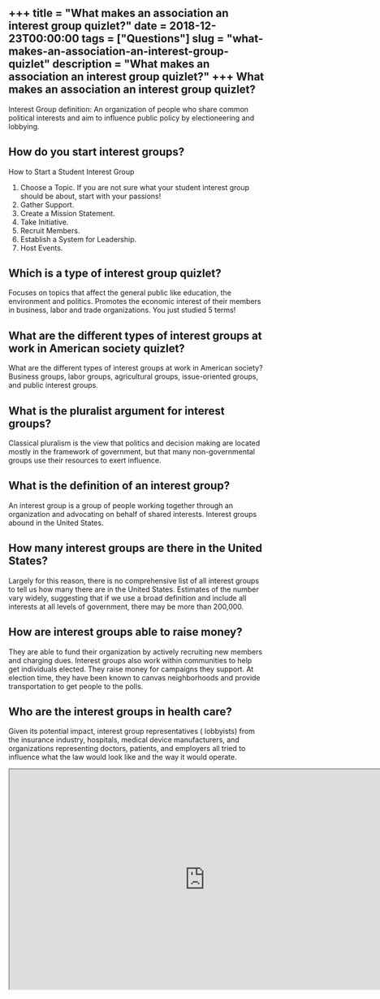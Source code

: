 +++
title = "What makes an association an interest group quizlet?"
date = 2018-12-23T00:00:00
tags = ["Questions"]
slug = "what-makes-an-association-an-interest-group-quizlet"
description = "What makes an association an interest group quizlet?"
+++
What makes an association an interest group quizlet?
----------------------------------------------------

Interest Group definition: An organization of people who share common political interests and aim to influence public policy by electioneering and lobbying.

How do you start interest groups?
---------------------------------

How to Start a Student Interest Group

1. Choose a Topic. If you are not sure what your student interest group should be about, start with your passions!
2. Gather Support.
3. Create a Mission Statement.
4. Take Initiative.
5. Recruit Members.
6. Establish a System for Leadership.
7. Host Events.

Which is a type of interest group quizlet?
------------------------------------------

Focuses on topics that affect the general public like education, the environment and politics. Promotes the economic interest of their members in business, labor and trade organizations. You just studied 5 terms!

What are the different types of interest groups at work in American society quizlet?
------------------------------------------------------------------------------------

What are the different types of interest groups at work in American society? Business groups, labor groups, agricultural groups, issue-oriented groups, and public interest groups.

What is the pluralist argument for interest groups?
---------------------------------------------------

Classical pluralism is the view that politics and decision making are located mostly in the framework of government, but that many non-governmental groups use their resources to exert influence.

What is the definition of an interest group?
--------------------------------------------

An interest group is a group of people working together through an organization and advocating on behalf of shared interests. Interest groups abound in the United States.

How many interest groups are there in the United States?
--------------------------------------------------------

Largely for this reason, there is no comprehensive list of all interest groups to tell us how many there are in the United States. Estimates of the number vary widely, suggesting that if we use a broad definition and include all interests at all levels of government, there may be more than 200,000.

How are interest groups able to raise money?
--------------------------------------------

They are able to fund their organization by actively recruiting new members and charging dues. Interest groups also work within communities to help get individuals elected. They raise money for campaigns they support. At election time, they have been known to canvas neighborhoods and provide transportation to get people to the polls.

Who are the interest groups in health care?
-------------------------------------------

Given its potential impact, interest group representatives ( lobbyists) from the insurance industry, hospitals, medical device manufacturers, and organizations representing doctors, patients, and employers all tried to influence what the law would look like and the way it would operate.

<iframe allow="accelerometer; autoplay; clipboard-write; encrypted-media; gyroscope; picture-in-picture" allowfullscreen="" class="__youtube_prefs__  epyt-is-override  no-lazyload" data-no-lazy="1" data-origheight="433" data-origwidth="770" data-skipgform_ajax_framebjll="" height="433" id="_ytid_13172" loading="lazy" src="https://www.youtube.com/embed/426n3WzhSSs?enablejsapi=1&autoplay=0&cc_load_policy=0&cc_lang_pref=&iv_load_policy=1&loop=0&modestbranding=0&rel=1&fs=1&playsinline=0&autohide=2&theme=dark&color=red&controls=1&" title="YouTube player" width="770"></iframe>